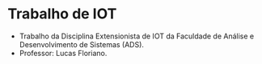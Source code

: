 # Trabalho de IOT

- Trabalho da Disciplina Extensionista de IOT da Faculdade de Análise e Desenvolvimento de Sistemas (ADS).
- Professor: Lucas Floriano.
